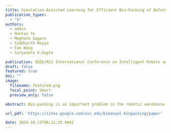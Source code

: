 ```yaml
---
title: Simulation-Assisted Learning for Efficient Bin-Packing of Deformable Packages in a Bimanual Robotic Cell
publication_types:
  - "1"
authors:
  - admin
  - Hantao Ye
  - Meghana Sagare
  - Siddharth Mayya
  - Fan Wang
  - Satyandra K.Gupta

publication: IEEE/RSJ International Conference on Intelligent Robots and Systems (IROS)
draft: false
featured: true
doi: ""
image:
  filename: featured.png
  focal_point: Smart
  preview_only: false

abstract: Bin-packing is an important problem in the robotic warehouse domain. Traditionally, this problem has been studied only for rigid packages (e.g., boxes or rigid objects). In this work, we tackle the problem of bin-packing with deformable packages that have become a popular choice for fulfillment needs. We present a system that incorporates a dual robot arm bimanual setup, uniquely combining suction and sweeping motions to stably and reliably pack deformable packages in a bin. Additionally, we propose a comprehensive action prediction framework to optimize for bin-packing efficiency by predicting optimal actions for both robots involved. Our methodology leverages a two-pronged learning strategy, where initially, we train a model in a self-supervised manner to predict a scoring metric indicative of bin-packing efficiency and then leverage an online optimization scheme to compute optimal actions in real time. The model is pre-trained in simulation in MuJoCo and fine-tuned on small-scale real-world data. Our packing score prediction model predicts bin-packing score with an MSE of 0.003. Real-world experiments validate our method's adaptability to novel scenarios and its effectiveness in packing operations. 

url_pdf: 'https://sites.google.com/usc.edu/bimanual-binpacking/paper'

date: 2024-10-15T06:11:25.994Z
---
```


